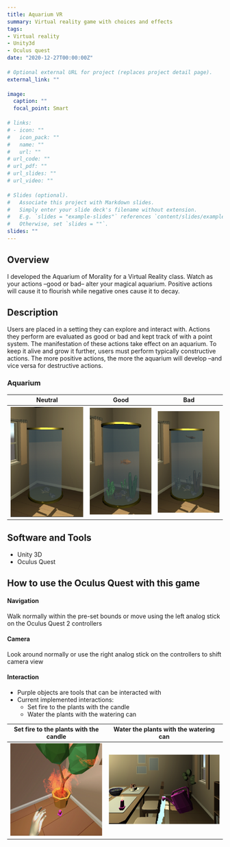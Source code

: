```yaml
---
title: Aquarium VR
summary: Virtual reality game with choices and effects
tags:
- Virtual reality
- Unity3d
- Oculus quest
date: "2020-12-27T00:00:00Z"

# Optional external URL for project (replaces project detail page).
external_link: ""

image:
  caption: ""
  focal_point: Smart

# links:
# - icon: ""
#   icon_pack: ""
#   name: ""
#   url: ""
# url_code: ""
# url_pdf: ""
# url_slides: ""
# url_video: ""

# Slides (optional).
#   Associate this project with Markdown slides.
#   Simply enter your slide deck's filename without extension.
#   E.g. `slides = "example-slides"` references `content/slides/example-slides.md`.
#   Otherwise, set `slides = ""`.
slides: ""
---
```


## Overview
I developed the Aquarium of Morality for a Virtual Reality class. Watch as your actions –good or bad– alter your magical aquarium. Positive actions will cause it to flourish while negative ones cause it to decay.

## Description
Users are placed in a setting they can explore and interact with. Actions they perform are evaluated as good or bad and kept track of with a point system. The manifestation of these actions take effect on an aquarium. To keep it alive and grow it further, users must perform typically constructive actions. The more positive actions, the more the aquarium will develop –and vice versa for destructive actions.

### Aquarium
Neutral             |  Good         |  Bad  
:---------------:|:-----------------:|:-----------:
![](images/neutral.png) |  ![](images/good.png) | ![](images/bad.png)


## Software and Tools 
* Unity 3D
* Oculus Quest


## How to use the Oculus Quest with this game
#### Navigation
Walk normally within the pre-set bounds or move using the left analog stick on the Oculus Quest 2 controllers
#### Camera
Look around normally or use the right analog stick on the controllers to shift camera view
#### Interaction
* Purple objects are tools that can be interacted with
* Current implemented interactions:
    * Set fire to the plants with the candle
    * Water the plants with the watering can

Set fire to the plants with the candle |  Water the plants with the watering can           
:-----------------------------:|:--------------------------:
![](images/plant_fire.png) |  ![](images/watering_can.png) 




